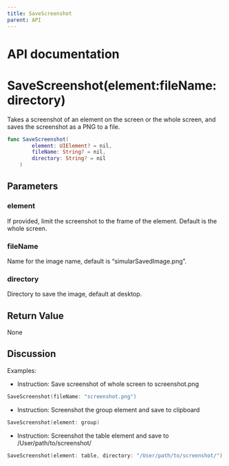```yaml
---
title: SaveScreenshot
parent: API
---
```


# API documentation

# SaveScreenshot(element:fileName:directory)


Takes a screenshot of an element on the screen or the whole screen, and saves the screenshot as a PNG to a file.


```swift
func SaveScreenshot(
        element: UIElement? = nil,
        fileName: String? = nil,
        directory: String? = nil
    )  
```

## Parameters

### element
If provided, limit the screenshot to the frame of the element. Default is the whole screen.

### fileName
Name for the image name, default is “simularSavedImage.png”.

### directory
Directory to save the image, default at desktop.


## Return Value

None


## Discussion

Examples:

- Instruction: Save screenshot of whole screen to screenshot.png
```swift
SaveScreenshot(fileName: "screenshot.png")
```
- Instruction: Screenshot the group element and save to clipboard
```swift
SaveScreenshot(element: group)
```
- Instruction: Screenshot the table element and save to /User/path/to/screenshot/
```swift
SaveScreenshot(element: table, directory: "/User/path/to/screenshot/")
```


